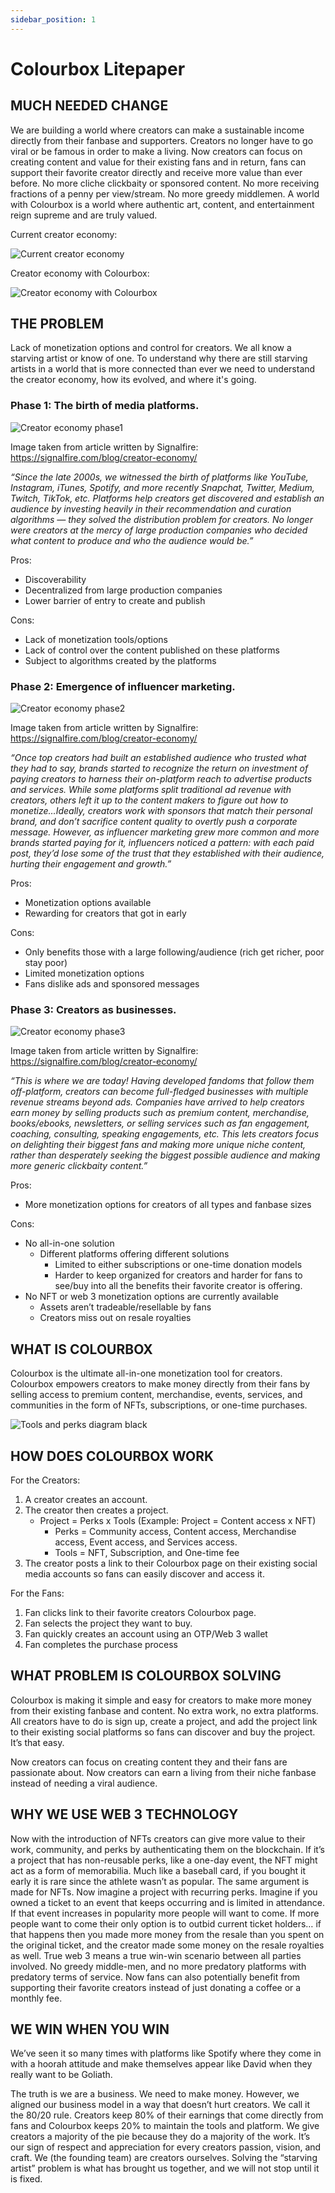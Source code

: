```yaml
---
sidebar_position: 1
---
```


# Colourbox Litepaper

## MUCH NEEDED CHANGE

We are building a world where creators can make a sustainable income directly from their fanbase and supporters. Creators no longer have to go viral or be famous in order to make a living. Now creators can focus on creating content and value for their existing fans and in return, fans can support their favorite creator directly and receive more value than ever before. No more cliche clickbaity or sponsored content. No more receiving fractions of a penny per view/stream. No more greedy middlemen. A world with Colourbox is a world where authentic art, content, and entertainment reign supreme and are truly valued.

Current creator economy:

![Current creator economy](./current-creator-economy.png "Current creator economy")

Creator economy with Colourbox:

![Creator economy with Colourbox](./creator-economy-with-colourbox.png "Creator economy with Colourbox")

## THE PROBLEM

Lack of monetization options and control for creators. We all know a starving artist or know of one. To understand why there are still starving artists in a world that is more connected than ever we need to understand the creator economy, how its evolved, and where it's going.

### Phase 1: The birth of media platforms.

![Creator economy phase1](./creator-economy-phase1.png "Creator economy phase1")

Image taken from article written by Signalfire: https://signalfire.com/blog/creator-economy/

*“Since the late 2000s, we witnessed the birth of platforms like YouTube, Instagram, iTunes, Spotify, and more recently Snapchat, Twitter, Medium, Twitch, TikTok, etc. Platforms help creators get discovered and establish an audience by investing heavily in their recommendation and curation algorithms — they solved the distribution problem for creators. No longer were creators at the mercy of large production companies who decided what content to produce and who the audience would be.”*

Pros:
- Discoverability
- Decentralized from large production companies
- Lower barrier of entry to create and publish

Cons:
- Lack of monetization tools/options
- Lack of control over the content published on these platforms
- Subject to algorithms created by the platforms

### Phase 2: Emergence of influencer marketing.

![Creator economy phase2](./creator-economy-phase2.png "Creator economy phase2")

Image taken from article written by Signalfire: https://signalfire.com/blog/creator-economy/

*“Once top creators had built an established audience who trusted what they had to say, brands started to recognize the return on investment of paying creators to harness their on-platform reach to advertise products and services. While some platforms split traditional ad revenue with creators, others left it up to the content makers to figure out how to monetize…Ideally, creators work with sponsors that match their personal brand, and don’t sacrifice content quality to overtly push a corporate message. However, as influencer marketing grew more common and more brands started paying for it, influencers noticed a pattern: with each paid post, they’d lose some of the trust that they established with their audience, hurting their engagement and growth.”*

Pros:
- Monetization options available
- Rewarding for creators that got in early

Cons:
- Only benefits those with a large following/audience (rich get richer, poor stay poor)
- Limited monetization options
- Fans dislike ads and sponsored messages

### Phase 3: Creators as businesses.

![Creator economy phase3](./creator-economy-phase3.png "Creator economy phase3")

Image taken from article written by Signalfire: https://signalfire.com/blog/creator-economy/

*“This is where we are today! Having developed fandoms that follow them off-platform, creators can become full-fledged businesses with multiple revenue streams beyond ads. Companies have arrived to help creators earn money by selling products such as premium content, merchandise, books/ebooks, newsletters, or selling services such as fan engagement, coaching, consulting, speaking engagements, etc. This lets creators focus on delighting their biggest fans and making more unique niche content, rather than desperately seeking the biggest possible audience and making more generic clickbaity content.”*

Pros:
- More monetization options for creators of all types and fanbase sizes

Cons:
- No all-in-one solution
    - Different platforms offering different solutions
        - Limited to either subscriptions or one-time donation models
        - Harder to keep organized for creators and harder for fans to see/buy into all the benefits their favorite creator is offering.
- No NFT or web 3 monetization options are currently available
    - Assets aren’t tradeable/resellable by fans
    - Creators miss out on resale royalties

## WHAT IS COLOURBOX

Colourbox is the ultimate all-in-one monetization tool for creators. Colourbox empowers creators to make money directly from their fans by selling access to premium content, merchandise, events, services, and communities in the form of NFTs, subscriptions, or one-time purchases.

![Tools and perks diagram black](./tools-and-perks-diagram-black.png "Tools and perks diagram black")

## HOW DOES COLOURBOX WORK

For the Creators:
1. A creator creates an account. 
2. The creator then creates a project. 
    - Project = Perks x Tools (Example: Project = Content access x NFT)
        - Perks = Community access, Content access, Merchandise access, Event access, and Services access.
        - Tools = NFT, Subscription, and One-time fee
3. The creator posts a link to their Colourbox page on their existing social media accounts so fans can easily discover and access it.

For the Fans:
1. Fan clicks link to their favorite creators Colourbox page.
2. Fan selects the project they want to buy.
3. Fan quickly creates an account using an OTP/Web 3 wallet
4. Fan completes the purchase process

## WHAT PROBLEM IS COLOURBOX SOLVING

Colourbox is making it simple and easy for creators to make more money from their existing fanbase and content. No extra work, no extra platforms. All creators have to do is sign up, create a project, and add the project link to their existing social platforms so fans can discover and buy the project. It’s that easy.

Now creators can focus on creating content they and their fans are passionate about. Now creators can earn a living from their niche fanbase instead of needing a viral audience.

## WHY WE USE WEB 3 TECHNOLOGY

Now with the introduction of NFTs creators can give more value to their work, community, and perks by authenticating them on the blockchain. If it’s a project that has non-reusable perks, like a one-day event, the NFT might act as a form of memorabilia. Much like a baseball card, if you bought it early it is rare since the athlete wasn’t as popular. The same argument is made for NFTs. Now imagine a project with recurring perks. Imagine if you owned a ticket to an event that keeps occurring and is limited in attendance. If that event increases in popularity more people will want to come. If more people want to come their only option is to outbid current ticket holders… if that happens then you made more money from the resale than you spent on the original ticket, and the creator made some money on the resale royalties as well. True web 3 means a true win-win scenario between all parties involved. No greedy middle-men, and no more predatory platforms with predatory terms of service. Now fans can also potentially benefit from supporting their favorite creators instead of just donating a coffee or a monthly fee.

## WE WIN WHEN YOU WIN

We’ve seen it so many times with platforms like Spotify where they come in with a hoorah attitude and make themselves appear like David when they really want to be Goliath.

The truth is we are a business. We need to make money. However, we aligned our business model in a way that doesn’t hurt creators. We call it the 80/20 rule. Creators keep 80% of their earnings that come directly from fans and Colourbox keeps 20% to maintain the tools and platform. We give creators a majority of the pie because they do a majority of the work. It’s our sign of respect and appreciation for every creators passion, vision, and craft. We (the founding team) are creators ourselves. Solving the “starving artist” problem is what has brought us together, and we will not stop until it is fixed.    
